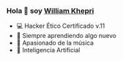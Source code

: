### Hola 👋 soy [William Khepri](https://github.com/williamkhepri)

- 💻 Hacker Ético Certificado v.11
- 👾 Siempre aprendiendo algo nuevo
- 🎹 Apasionado de la música
- 🤖 Inteligencia Artificial
<!--
**williamkhepri/williamkhepri** is a ✨ _special_ ✨ repository because its `README.md` (this file) appears on your GitHub profile.

Here are some ideas to get you started:

- 🔭 I’m currently working on ...
- 🌱 I’m currently learning ...
- 👯 I’m looking to collaborate on ...
- 🤔 I’m looking for help with ...
- 💬 Ask me about ...
- 📫 How to reach me: ...
- 😄 Pronouns: ...
- ⚡ Fun fact: ...
- 🔭 Currently working on my own NFT collection.
-->
